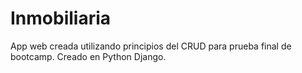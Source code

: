 # Inmobiliaria

App web creada utilizando principios del CRUD para prueba final de bootcamp.
Creado en Python Django.
